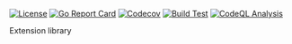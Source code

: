 [![License](https://img.shields.io/github/license/andrew-field/maths)](./LICENSE)
[![Go Report Card](https://goreportcard.com/badge/github.com/andrew-field/maths)](https://goreportcard.com/report/github.com/andrew-field/maths)
[![Codecov](https://codecov.io/gh/andrew-field/maths/branch/master/graph/badge.svg)](https://codecov.io/gh/andrew-field/maths)
[![Build Test](https://github.com/andrew-field/maths/actions/workflows/build-test.yml/badge.svg)](https://github.com/andrew-field/maths/actions/workflows/build-test.yml)
[![CodeQL Analysis](https://github.com/andrew-field/maths/actions/workflows/codeql-analysis.yml/badge.svg)](https://github.com/andrew-field/maths/actions/workflows/codeql-analysis.yml)

Extension library

